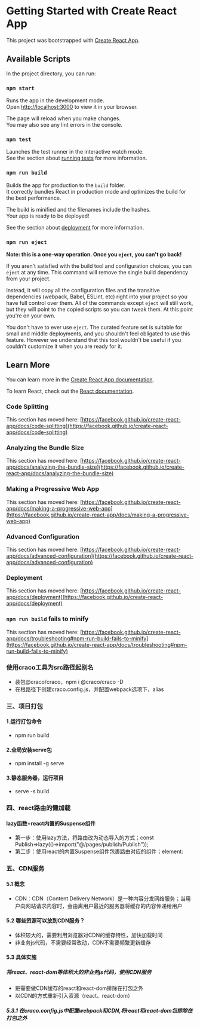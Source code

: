 # Getting Started with Create React App

This project was bootstrapped with [Create React App](https://github.com/facebook/create-react-app).

## Available Scripts

In the project directory, you can run:

### `npm start`

Runs the app in the development mode.\
Open [http://localhost:3000](http://localhost:3000) to view it in your browser.

The page will reload when you make changes.\
You may also see any lint errors in the console.

### `npm test`

Launches the test runner in the interactive watch mode.\
See the section about [running tests](https://facebook.github.io/create-react-app/docs/running-tests) for more
information.

### `npm run build`

Builds the app for production to the `build` folder.\
It correctly bundles React in production mode and optimizes the build for the best performance.

The build is minified and the filenames include the hashes.\
Your app is ready to be deployed!

See the section about [deployment](https://facebook.github.io/create-react-app/docs/deployment) for more information.

### `npm run eject`

**Note: this is a one-way operation. Once you `eject`, you can't go back!**

If you aren't satisfied with the build tool and configuration choices, you can `eject` at any time. This command will
remove the single build dependency from your project.

Instead, it will copy all the configuration files and the transitive dependencies (webpack, Babel, ESLint, etc) right
into your project so you have full control over them. All of the commands except `eject` will still work, but they will
point to the copied scripts so you can tweak them. At this point you're on your own.

You don't have to ever use `eject`. The curated feature set is suitable for small and middle deployments, and you
shouldn't feel obligated to use this feature. However we understand that this tool wouldn't be useful if you couldn't
customize it when you are ready for it.

## Learn More

You can learn more in
the [Create React App documentation](https://facebook.github.io/create-react-app/docs/getting-started).

To learn React, check out the [React documentation](https://reactjs.org/).

### Code Splitting

This section has moved
here: [https://facebook.github.io/create-react-app/docs/code-splitting](https://facebook.github.io/create-react-app/docs/code-splitting)

### Analyzing the Bundle Size

This section has moved
here: [https://facebook.github.io/create-react-app/docs/analyzing-the-bundle-size](https://facebook.github.io/create-react-app/docs/analyzing-the-bundle-size)

### Making a Progressive Web App

This section has moved
here: [https://facebook.github.io/create-react-app/docs/making-a-progressive-web-app](https://facebook.github.io/create-react-app/docs/making-a-progressive-web-app)

### Advanced Configuration

This section has moved
here: [https://facebook.github.io/create-react-app/docs/advanced-configuration](https://facebook.github.io/create-react-app/docs/advanced-configuration)

### Deployment

This section has moved
here: [https://facebook.github.io/create-react-app/docs/deployment](https://facebook.github.io/create-react-app/docs/deployment)

### `npm run build` fails to minify

This section has moved
here: [https://facebook.github.io/create-react-app/docs/troubleshooting#npm-run-build-fails-to-minify](https://facebook.github.io/create-react-app/docs/troubleshooting#npm-run-build-fails-to-minify)

### 使用craco工具为src路径起别名

- 装包@craco/craco，npm i @craco/craco -D
- 在根路径下创建craco.config.js，并配置webpack选项下，alias

### 三、项目打包

#### 1.运行打包命令

- npm run build

#### 2.全局安装serve包

- npm install -g serve

#### 3.静态服务器，运行项目

- serve -s build

### 四、react路由的懒加载

#### lazy函数+react内置的Suspense组件

- 第一步：使用lazy方法，将路由改为动态导入的方式；const Publish=>lazy(()=>import("@/pages/publish/Publish"));
- 第二步：使用react的内置Suspense组件包裹路由对应的组件；element:<Suspense><Publish/></Suspense>

### 五、CDN服务

#### 5.1 概念

- CDN：CDN（Content Delivery Network）是一种内容分发网络服务；当用户向网站请求内容时，会由离用户最近的服务器将缓存的内容传递给用户

#### 5.2 哪些资源可以放到CDN服务？

- 体积较大的，需要利用浏览器对CDN的缓存特性，加快加载时间
- 非业务js代码，不需要经常改动，CDN不需要频繁更新缓存

#### 5.3 具体实施

##### 将react、react-dom等体积大的非业务js代码，使用CDN服务

- 把需要做CDN缓存的react和react-dom排除在打包之外
- 以CDN的方式重新引入资源（react、react-dom）

##### 5.3.1 在craco.config.js中配置webpack和CDN,将react和react-dom包排除在打包之外

